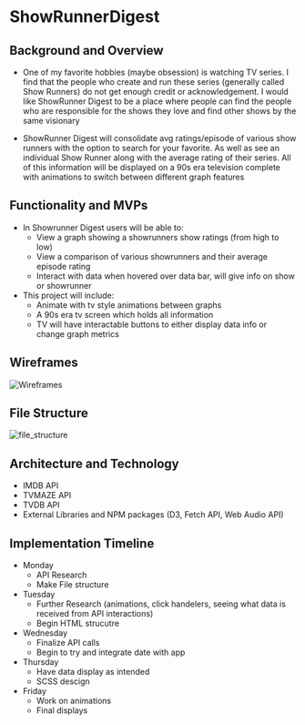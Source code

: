 # ShowRunnerDigest
## Background and Overview 
* One of my favorite hobbies (maybe obsession) is watching TV series. I find that the people who create and run these series (generally called Show Runners) do not get enough credit or acknowledgement. I would like ShowRunner Digest to be a place where people can find the people who are responsible for the shows they love and find other shows by the same visionary

* ShowRunner Digest will consolidate avg ratings/episode of various show runners with the option to search for your favorite. As well as see an individual Show Runner along with the average rating of their series. All of this information will be displayed on a 90s era television complete with animations to switch between different graph features

## Functionality and MVPs
* In Showrunner Digest users will be able to:
    * View a graph showing a showrunners show ratings (from high to low)
    * View a comparison of various showrunners and their average episode rating
    * Interact with data when hovered over data bar, will give info on show or showrunner
* This project will include:
    * Animate with tv style animations between graphs
    * A 90s era tv screen which holds all information
    * TV will have interactable buttons to either display data info or change graph metrics

## Wireframes 
![Wireframes](https://user-images.githubusercontent.com/78226696/120123090-e52c7900-c17a-11eb-976d-3ca811152ec0.png)

## File Structure
![file_structure](https://user-images.githubusercontent.com/78226696/120123115-04c3a180-c17b-11eb-80c8-2056c9275567.png)

## Architecture and Technology
* IMDB API
* TVMAZE API
* TVDB API
* External Libraries and NPM packages (D3, Fetch API, Web Audio API)

## Implementation Timeline
* Monday
   * API Research
   * Make File structure
* Tuesday
   * Further Research (animations, click handelers, seeing what data is received from API interactions)
   * Begin HTML strucutre
* Wednesday
   * Finalize API calls
   * Begin to try and integrate date with app
* Thursday
   * Have data display as intended
   * SCSS descign
* Friday
   * Work on animations
   * Final displays         
